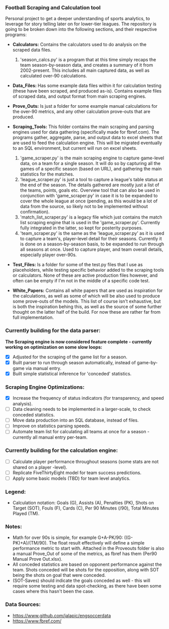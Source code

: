 ### Football Scraping and Calculation tool

Personal project to get a deeper understanding of sports analytics, to leverage for story telling later on for lower-tier leagues. The repository is going to be broken down into the following sections, and their respective programs:

- **Calculators:** Contains the calculators used to do analysis on the scraped data files. 

  1. 'season_calcs.py' is a program that at this time simply recaps the team season-by-season data, and creates a summary of it from 2002-present. This includes all main captured data, as well as calculated over-90 calculations.

- **Data_Files:** Has some example data files within it for calculation testing (these have been scraped, and produced as-is). Contains example files of scraped data, and output format from main scraping engines.

- **Prove_Outs:** Is just a folder for some example manual calculations for the over-90 metrics, and any other calculation prove-outs that are produced.

- **Scraping_Tools:** This folder contains the main scraping and parsing engines used for data gathering (specifically made for fbref.com). The programs gather, aggregate, parse, and output data to excel sheets that are used to feed the calculation engine. This will be migrated eventually to an SQL environment, but current will run on excel sheets.

  1. 'game_scraper.py' is the main scraping engine to capture game-level data, on a team for a single season. It will do so by capturing all the games of a specific season (based on URL), and gathering the main statistics for the matches.
  2. 'league_scraper.py' is just a tool to capture a league's table status at the end of the season. The details gathered are mostly just a list of the teams, points, goals etc. Overview tool that can also be used in conjunction with 'game_scraper.py' in case it is to be expanded to cover the whole league at once (pending, as this would be a lot of data from the source, so likely not to be implemented without confirmation).
  3. 'match_list_scraper.py' is a legacy file which just contains the match list scraping engine that is used in the 'game_scraper.py'. Currently fully integrated in the latter, so kept for posterity purposes.
  4. 'team_scraper.py' is the same as the 'league_scraper.py' as it is used to capture a team's, player-level detail for their seasons. Currently it is done on a season-by-season basis, to be expanded to run through all seasons at once. Used to capture player, and team overall details, especially player over-90s.

- **Test_Files:** Is a folder for some of the test.py files that I use as placeholders, while testing specific behavior added to the scraping tools or calculators. None of these are active production files however, and often can be empty if I'm not in the middle of a specific code test.

- **White_Papers:** Contains all white papers that are used as inspiration for the calculations, as well as some of which will be also used to produce some prove-outs of the models. This list of course isn't exhaustive, but is both the inspiration behing this, as well as the source of some further thought on the latter half of the build. For now these are rather far from full implementation.

### Currently building for the data parser:

**The Scraping engine is now considered feature complete - currently working on optimization on some slow loops:**

- [x] Adjusted for the scraping of the game list for a season.
- [x] Built parser to run through season automatically, instead of game-by-game via manual entry.
- [x] Built simple statistical inference for 'conceded' statistics.

### Scraping Engine Optimizations:

- [x] Increase the frequency of status indicators (for transparency, and speed analysis).
- [ ] Data cleaning needs to be implemented in a larger-scale, to check conceded statistics.
- [ ] Move data production into an SQL database, instead of files.
- [ ] Improve on statistics parsing speeds.
- [ ] Automate team list for calculating all teams at once for a season - currently all manual entry per-team.

### Currently building for the calculation engine:

- [ ] Calculate player performance throughout seasons (some stats are not shared on a player -level).
- [ ] Replicate FiveThirtyEight model for team success predictions.
- [ ] Apply some basic models (TBD) for team level analytics.

### Legend:

- Calculation notation: Goals (G), Assists (A), Penalties (PK), Shots on Target (SOT), Fouls (F), Cards (C), Per 90 Minutes (/90), Total Minutes Played (TM).

### Notes:

- Math for over 90s is simple, for example G+A-PK/90: ((G-PK)+A)/(TM/90). The float result effectively will define a simple performance metric to start with. Attached in the Proveouts folder is also a manual Prove_Out of some of the metrics, as fbref has them (Per90 Manual Prove Out.xlsx).
- All conceded statistics are based on opponent performance against the team. Shots conceded will be shots for the opposition, along with SOT being the shots on goal that were conceded.
- (SOT-Saves) should indicate the goals conceded as well - this will require some testing and data spot-checking, as there have been some cases where this hasn't been the case.

### Data Sources:
- https://www.github.com/jalapic/engsoccerdata
- https://www.fbref.com/

